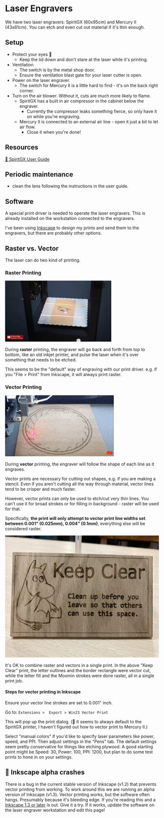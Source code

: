 # Laser Engravers

We have two laser engravers: SpiritGX (60x95cm) and Mercury II (43x61cm).
You can etch and even cut out material if it's thin enough.

## Setup

- Protect your eyes 👀
  - Keep the lid down and don't stare at the laser while it's printing.
- Ventilation
  - The switch is by the metal shop door.
  - Ensure the ventilation blast gate for your laser cutter is open.
- Power on the laser engraver.
  - The switch for Mercury II is a little hard to find - it's on the back right corner.
- Turn on the air blower. Without it, cuts are much more likely to flame.
  - SpiritGX has a built in air compressor in the cabinet below the engraver.
    - Currently the compressor leaks something fierce, so only have it on while you're engraving.
  - Mercury II is connected to an external air line - open it just a bit to let air flow.
    - Close it when you're done!


## Resources

[📑 SpiritGX User Guide](/files/laserpro-spirit-gx-usersguide.pdf)

## Periodic maintenance

- clean the lens following the instructions in the user guide.

## Software

A special print driver is needed to operate the laser engravers.
This is already installed on the workstation connected to the engravers.

I've been using [Inkscape](https://inkscape.org) to design my prints and send them to the engravers, but there are probably other options.

## Raster vs. Vector

The laser can do two kind of printing.

### Raster Printing

<img alt="raster laser engraving goes back and forth" src="/images/laser_engraving_raster.webp" height=200 />

During **raster** printing, the engraver will go back and forth from top to bottom, like an old inkjet printer, and pulse the laser when it's over something that needs to be etched.

This seems to be the "default" way of engraving with our print driver. e.g. if you "File > Print" from Inkscape, it will always print raster.

### Vector Printing

<img alt="vector laser engraving follows the shape of the lines" src="/images/laser_engraving_vector.gif" height=200 />

During **vector** printing, the engraver will follow the shape of each line as it engraves.

Vector prints are necessary for cutting out shapes, e.g. if you are making a stencil.
Even if you aren't cutting all the way through material, vector lines tend to be crisper and much faster.

However, vector prints can only be used to etch/cut very thin lines.
You can't use it for broad strokes or for filling in background - raster will be used for that.

Specifically, **the print will only attempt to vector print line widths set between 0.001" (0.025mm), 0.004" (0.1mm)**, everything else will be considered raster.

<img alt="moomin troll creature looking at some text that says 'Keep Clear'" src="/images/laser_engraver_moomin.jpg" height=400 />

It's OK to combine raster and vectors in a single print. In the above "Keep Clear" print, the letter outlines and the border rectangle were vector cut, while the letter fill and the Moomin strokes were done raster, all in a single print job.

#### Steps for vector printing in Inkscape

Ensure your vector line strokes are set to 0.001" inch.

Go to: `Extensions >  Export > Win23 Vector Print`

This will pop up the print dialog. (🐞 It seems to always default to the SpiritGX printer, I haven't figured out how to vector print to Mercury II.)

Select "manual colors" if you'd like to specify laser parameters like power, speed, and PPI. Then adjust settings in the "Pens" tab. 
The default settings seem pretty conservative for things like etching plywood.
A good starting point might be Speed: 30, Power: 100, PPI: 1200, but plan to do some test prints to hone in on your settings.

## 🐞 Inkscape alpha crashes

There is a bug in the current stable version of Inkscape (v1.2) that prevents vector printing from working.
To work around this we are running an alpha version of Inkscape (v1.3).
Vector printing works, but the software often hangs. Presumably because it's bleeding edge. If you're reading this and a [Inkscape 1.3 or later](https://inkscape.org/release/) is out. Give it a try. If it works, update the software on the laser engraver workstation and edit this page!


